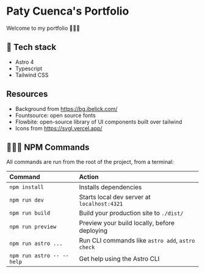 # Paty Cuenca's Portfolio

Welcome to my portfolio 🙋🏻‍♀️

## 🚀 Tech stack

-   Astro 4
-   Typescript
-   Tailwind CSS

## Resources

-   Background from https://bg.ibelick.com/
-   Fountsource: open source fonts
-   Flowbite: open-source library of UI components built over tailwind
-   Icons from https://svgl.vercel.app/

## 👩🏻‍💻 NPM Commands

All commands are run from the root of the project, from a terminal:

| Command                   | Action                                           |
| :------------------------ | :----------------------------------------------- |
| `npm install`             | Installs dependencies                            |
| `npm run dev`             | Starts local dev server at `localhost:4321`      |
| `npm run build`           | Build your production site to `./dist/`          |
| `npm run preview`         | Preview your build locally, before deploying     |
| `npm run astro ...`       | Run CLI commands like `astro add`, `astro check` |
| `npm run astro -- --help` | Get help using the Astro CLI                     |
